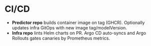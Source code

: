 # CI/CD
- **Predictor repo** builds container image on tag (GHCR). Optionally updates infra GitOps with new image tag/modelVersion.
- **Infra repo** lints Helm charts on PR. Argo CD auto-syncs and Argo Rollouts gates canaries by Prometheus metrics.
